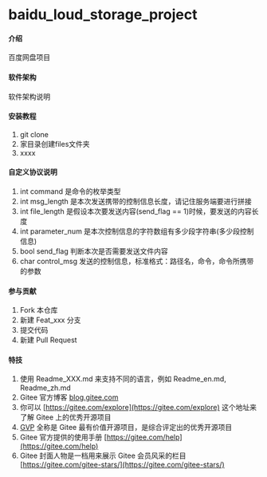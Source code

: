# baidu_loud_storage_project

#### 介绍
百度网盘项目

#### 软件架构
软件架构说明


#### 安装教程

1.  git clone
2.  家目录创建files文件夹
3.  xxxx

#### 自定义协议说明

1.  int command 是命令的枚举类型
2.  int msg_length 是本次发送携带的控制信息长度，请记住服务端要进行拼接
3.  int file_length 是假设本次要发送内容(send_flag == 1)时候，要发送的内容长度
4.  int parameter_num 是本次控制信息的字符数组有多少段字符串(多少段控制信息)
5.  bool send_flag 判断本次是否需要发送文件内容
6.  char control_msg 发送的控制信息，标准格式：路径名，命令，命令所携带的参数

#### 参与贡献

1.  Fork 本仓库
2.  新建 Feat_xxx 分支
3.  提交代码
4.  新建 Pull Request


#### 特技

1.  使用 Readme\_XXX.md 来支持不同的语言，例如 Readme\_en.md, Readme\_zh.md
2.  Gitee 官方博客 [blog.gitee.com](https://blog.gitee.com)
3.  你可以 [https://gitee.com/explore](https://gitee.com/explore) 这个地址来了解 Gitee 上的优秀开源项目
4.  [GVP](https://gitee.com/gvp) 全称是 Gitee 最有价值开源项目，是综合评定出的优秀开源项目
5.  Gitee 官方提供的使用手册 [https://gitee.com/help](https://gitee.com/help)
6.  Gitee 封面人物是一档用来展示 Gitee 会员风采的栏目 [https://gitee.com/gitee-stars/](https://gitee.com/gitee-stars/)

